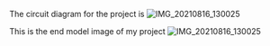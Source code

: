 The circuit diagram for the project is 
![IMG_20210816_130025](https://github.com/MohamedAshkar/Automatic-Cool-Drink-Vending-Machine/assets/147262444/40291e21-c79e-4e98-94cd-aa5285118cfa)

This is the end model image of my project
![IMG_20210816_130025](https://github.com/MohamedAshkar/Automatic-Cool-Drink-Vending-Machine/assets/147262444/237b0791-1922-474e-b527-8174e0a3429d)
